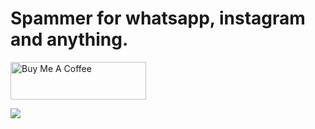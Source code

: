 # Spammer for whatsapp, instagram and anything.
<a href="https://www.buymeacoffee.com/adithyakrishna" target="_blank"><img src="https://cdn.buymeacoffee.com/buttons/v2/default-yellow.png" alt="Buy Me A Coffee" style="height: 60px !important;width: 217px !important;" ></a>


<a href="https://www.youtube.com/watch?v=_1GeJM1lL7I"> <img src="https://user-images.githubusercontent.com/84318379/142773432-3c934eea-7769-458d-b2f0-b372c55e4c43.png"> </a>
